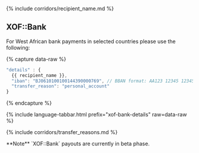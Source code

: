 {% include corridors/recipient_name.md %}

## XOF::Bank

For West African bank payments in selected countries please use the following:

{% capture data-raw %}
```javascript
"details" : {
  {{ recipient_name }},
  "iban": "BJ0610100100144390000769", // BBAN format: AA123 12345 123456789012 12
  "transfer_reason": "personal_account"
}
```
{% endcapture %}

{% include language-tabbar.html prefix="xof-bank-details" raw=data-raw %}

{% include corridors/transfer_reasons.md %}

<div class="alert alert-info" markdown="1">
**Note** `XOF::Bank` payouts are currently in beta phase.
</div>
